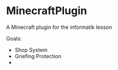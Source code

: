 # MinecraftPlugin
A Minecraft plugin for the informatik lesson


Goals:
- Shop System
- Griefing Protection
- 
